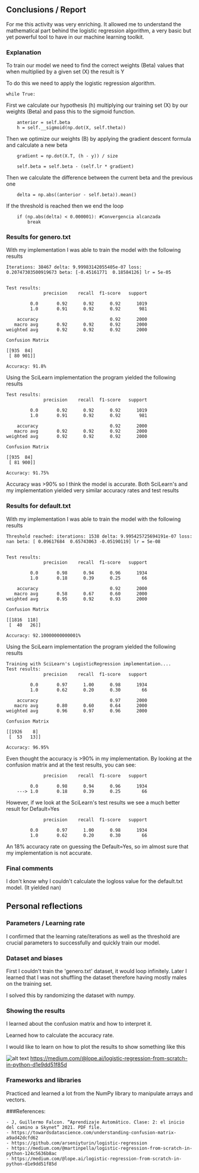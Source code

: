 ## Conclusions / Report

For me this activity was very enriching. 
It allowed me to understand the mathematical part behind the logistic regression algorithm, a very basic 
but yet powerful tool to have in our machine learning toolkit.

### Explanation

To train our model we need to find the correct weights (Beta) values that when multiplied by a given set (X) the result is Y

To do this we need to apply the logistic regression algorithm.

    while True:

First we calculate our hypothesis (h) multiplying our training set (X) by our weights (Beta) and pass this to the sigmoid function.

        anterior = self.beta
        h = self.__sigmoid(np.dot(X, self.theta))

Then we optimize our weights (B) by applying the gradient descent formula and calculate a new beta

        gradient = np.dot(X.T, (h - y)) / size
    
        self.beta = self.beta - (self.lr * gradient)

Then we calculate the difference between the current beta and the previous one

        delta = np.abs((anterior - self.beta)).mean()
    
If the threshold is reached then we end the loop

        if (np.abs(delta) < 0.000001): #Convergencia alcanzada
            break


### Results for genero.txt

With my implementation I was able to train the model with the following results

    Iterations: 38467 delta: 9.99983142055405e-07 loss: 0.20747303500919673 beta: [-0.45161771  0.18584126] lr = 5e-05


    Test results: 
                  precision    recall  f1-score   support
    
             0.0       0.92      0.92      0.92      1019
             1.0       0.91      0.92      0.92       981
    
        accuracy                           0.92      2000
       macro avg       0.92      0.92      0.92      2000
    weighted avg       0.92      0.92      0.92      2000
    
    Confusion Matrix
    
    [[935  84]
     [ 80 901]]
    
    Accuracy: 91.8%

Using the SciLearn implementation the program yielded the following results

    Test results: 
                  precision    recall  f1-score   support
    
             0.0       0.92      0.92      0.92      1019
             1.0       0.91      0.92      0.92       981
    
        accuracy                           0.92      2000
       macro avg       0.92      0.92      0.92      2000
    weighted avg       0.92      0.92      0.92      2000
    
    Confusion Matrix
    
    [[935  84]
     [ 81 900]]
    
    Accuracy: 91.75%

Accuracy was >90% so I think the model is accurate. Both SciLearn's and my implementation yielded very similar accuracy rates and test results

### Results for default.txt

With my implementation I was able to train the model with the following results

    Threshold reached: iterations: 1538 delta: 9.995425725694191e-07 loss: nan beta: [ 0.09617684  0.65743063 -0.05190119] lr = 5e-08

    
    Test results: 
                  precision    recall  f1-score   support
    
             0.0       0.98      0.94      0.96      1934
             1.0       0.18      0.39      0.25        66
    
        accuracy                           0.92      2000
       macro avg       0.58      0.67      0.60      2000
    weighted avg       0.95      0.92      0.93      2000
    
    Confusion Matrix
    
    [[1816  118]
     [  40   26]]
    
    Accuracy: 92.10000000000001%

Using the SciLearn implementation the program yielded the following results

    Training with SciLearn's LogisticRegression implementation.... 
    Test results: 
                  precision    recall  f1-score   support
    
             0.0       0.97      1.00      0.98      1934
             1.0       0.62      0.20      0.30        66
    
        accuracy                           0.97      2000
       macro avg       0.80      0.60      0.64      2000
    weighted avg       0.96      0.97      0.96      2000
    
    Confusion Matrix
    
    [[1926    8]
     [  53   13]]
    
    Accuracy: 96.95%

Even thought the accuracy is >90% in my implementation. 
By looking at the confusion matrix and at the test results, you can see:

                  precision    recall  f1-score   support
    
             0.0       0.98      0.94      0.96      1934
        ---> 1.0       0.18      0.39      0.25        66


However, if we look at the SciLearn's test results we see a much better result for Default=Yes

                  precision    recall  f1-score   support
    
             0.0       0.97      1.00      0.98      1934
             1.0       0.62      0.20      0.30        66


An 18% accuracy rate on guessing the Default=Yes, so im almost sure that my implementation is not accurate.

### Final comments

I don't know why I couldn't calculate the logloss value for the default.txt model. (It yielded nan)

## Personal reflections

### Parameters / Learning rate

I confirmed that the learning rate/iterations as well as the threshold are crucial parameters to 
successfully and quickly train our model.

### Dataset and biases

First I couldn't train the 'genero.txt' dataset, it would loop infinitely. 
Later I learned that I was not shuffling the dataset therefore having mostly males on the training set.

I solved this by randomizing the dataset with numpy.

### Showing the results

I learned about the confusion matrix and how to interpret it. 

Learned how to calculate the accuracy rate.

I would like to learn on how to plot the results to show something like this

![alt text](https://miro.medium.com/max/598/1*8uuWQtF0IHHUp6Ds3znL5Q.png)
https://medium.com/@lope.ai/logistic-regression-from-scratch-in-python-d1e9dd51f85d

### Frameworks and libraries

Practiced and learned a lot from the NumPy library to manipulate arrays and vectors. 

###References:

    - J, Guillermo Falcon. “Aprendizaje Automático. Clase: 2: el inicio del camino a Skynet” 2021. PDF file.
    - https://towardsdatascience.com/understanding-confusion-matrix-a9ad42dcfd62
    - https://github.com/arseniyturin/logistic-regression
    - https://medium.com/@martinpella/logistic-regression-from-scratch-in-python-124c5636b8ac
    - https://medium.com/@lope.ai/logistic-regression-from-scratch-in-python-d1e9dd51f85d

